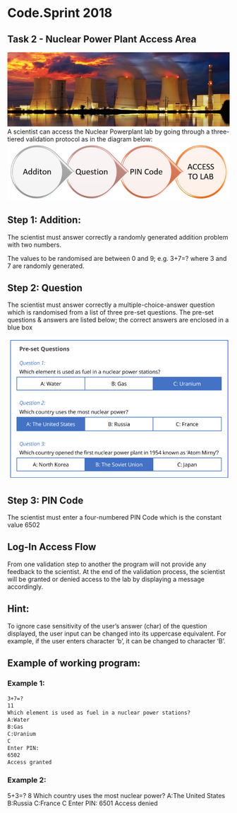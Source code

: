 # Code.Sprint 2018

## Task 2 - Nuclear Power Plant Access Area 

<div align="center">
  <img src="images/PowerPlant.png">
</div>
A scientist can access the Nuclear Powerplant lab by going through a three-tiered validation protocol as in the diagram below: 
<div align="center">
  <img src="images/Schame.png">
</div>

## Step 1: Addition:

The scientist must answer correctly a randomly generated addition problem with two numbers.

The values to be randomised are between 0 and 9; e.g. 3+7=? where 3 and 7 are randomly generated.

## Step 2: Question
The scientist must answer correctly a multiple-choice-answer question which is randomised from a list of three pre-set questions. The pre-set questions & answers are listed below; the correct answers are enclosed in a blue box
<div align="center">
  <img src="images/Questions.png">
</div>

## Step 3: PIN Code
The scientist must enter a four-numbered PIN Code which is the constant value 6502

## Log-In Access Flow
From one validation step to another the program will not provide any feedback to the scientist. At the end of the validation process, the scientist will be granted or denied access to the lab by displaying a message accordingly.

## Hint:
To ignore case sensitivity of the user’s answer (char) of the question displayed, the user input can be changed into its uppercase equivalent. For example, if the user enters character ‘b’, it can be changed to character ‘B’.

## Example of working program:

### Example 1:
```
3+7=?
11
Which element is used as fuel in a nuclear power stations?
A:Water
B:Gas
C:Uranium
C
Enter PIN:
6502
Access granted
``` 
### Example 2:

5+3=?
8
Which country uses the most nuclear power?
A:The United States
B:Russia
C:France
C
Enter PIN:
6501
Access denied

